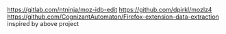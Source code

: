 https://gitlab.com/ntninja/moz-idb-edit
https://github.com/dpirkl/mozlz4
https://github.com/CognizantAutomaton/Firefox-extension-data-extraction
inspired by above project
